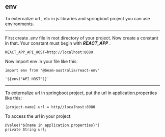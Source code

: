 ## env
To externalize url , etc in js libraries and springboot project you can use environments.
___
First create .env file in root directory of your project.
Now create a constant in that. Your constant must begin with **_REACT_APP_** .
```
REACT_APP_API_HOST=http://localhost:8080
```
Now import env in your file like this:
```
import env from "@beam-australia/react-env"
```

```
`${env("API_HOST")}`
```

___

To externalize url in springboot project, put the url in application.properties like this:
```
[project-name].url = http//localhost:8080
```
To access the url in your project:
```
@Value("${name in application.properties}")
private String url;
```